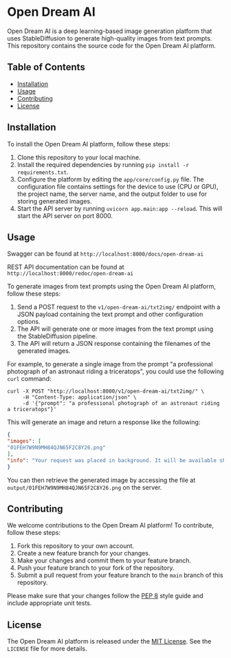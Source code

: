 # Open Dream AI

Open Dream AI is a deep learning-based image generation platform that uses StableDiffusion to generate high-quality images from text prompts. This repository contains the source code for the Open Dream AI platform.

## Table of Contents

- [Installation](#installation)
- [Usage](#usage)
- [Contributing](#contributing)
- [License](#license)

## Installation

To install the Open Dream AI platform, follow these steps:

1. Clone this repository to your local machine.
2. Install the required dependencies by running `pip install -r requirements.txt`.
3. Configure the platform by editing the `app/core/config.py` file. The configuration file contains settings for the device to use (CPU or GPU), the project name, the server name, and the output folder to use for storing generated images.
4. Start the API server by running `uvicorn app.main:app --reload`. This will start the API server on port 8000.

## Usage

Swagger can be found at `http://localhost:8000/docs/open-dream-ai`

REST API documentation can be found at `http://localhost:8000/redoc/open-dream-ai`

To generate images from text prompts using the Open Dream AI platform, follow these steps:

1. Send a POST request to the `v1/open-dream-ai/txt2img/` endpoint with a JSON payload containing the text prompt and other configuration options.
2. The API will generate one or more images from the text prompt using the StableDiffusion pipeline.
3. The API will return a JSON response containing the filenames of the generated images.

For example, to generate a single image from the prompt "a professional photograph of an astronaut riding a triceratops", you could use the following `curl` command:

```curl
curl -X POST "http://localhost:8000/v1/open-dream-ai/txt2img/" \
     -H "Content-Type: application/json" \
     -d '{"prompt": "a professional photograph of an astronaut riding a triceratops"}'
```

This will generate an image and return a response like the following:

```json
{
"images": [
"01FEH7W9N9MH84QJN65F2C8Y26.png"
],
"info": "Your request was placed in background. It will be available shortly."
}
```

You can then retrieve the generated image by accessing the file at `output/01FEH7W9N9MH84QJN65F2C8Y26.png` on the server.

## Contributing

We welcome contributions to the Open Dream AI platform! To contribute, follow these steps:

1. Fork this repository to your own account.
2. Create a new feature branch for your changes.
3. Make your changes and commit them to your feature branch.
4. Push your feature branch to your fork of the repository.
5. Submit a pull request from your feature branch to the `main` branch of this repository.

Please make sure that your changes follow the [PEP 8](https://www.python.org/dev/peps/pep-0008/) style guide and include appropriate unit tests.

## License

The Open Dream AI platform is released under the [MIT License](https://opensource.org/licenses/MIT). See the `LICENSE` file for more details.
